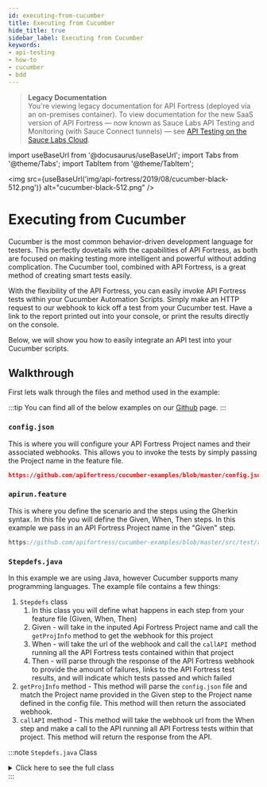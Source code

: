 ```yaml
---
id: executing-from-cucumber
title: Executing from Cucumber
hide_title: true
sidebar_label: Executing from Cucumber
keywords:
- api-testing
- how-to
- cucumber
- bdd
---
```


<head>
  <meta name="robots" content="noindex" />
</head>

> **Legacy Documentation**<br/>You're viewing legacy documentation for API Fortress (deployed via an on-premises container). To view documentation for the new SaaS version of API Fortress &#8212; now known as Sauce Labs API Testing and Monitoring (with Sauce Connect tunnels) &#8212; see [API Testing on the Sauce Labs Cloud](/api-testing/).

import useBaseUrl from '@docusaurus/useBaseUrl';
import Tabs from '@theme/Tabs';
import TabItem from '@theme/TabItem';

<img src={useBaseUrl('img/api-fortress/2019/08/cucumber-black-512.png')} alt="cucumber-black-512.png" />

# Executing from Cucumber

Cucumber is the most common behavior-driven development language for testers. This perfectly dovetails with the capabilities of API Fortress, as both are focused on making testing more intelligent and powerful without adding complication. The Cucumber tool, combined with API Fortress, is a great method of creating smart tests easily.

With the flexibility of the API Fortress, you can easily invoke API Fortress tests within your Cucumber Automation Scripts. Simply make an HTTP request to our webhook to kick off a test from your Cucumber test. Have a link to the report printed out into your console, or print the results directly on the console.

Below, we will show you how to easily integrate an API test into your Cucumber scripts.

## Walkthrough

First lets walk through the files and method used in the example:

:::tip
You can find all of the below examples on our [Github](https://github.com/apifortress/cucumber-examples) page.
:::

### `config.json`

This is where you will configure your API Fortress Project names and their associated webhooks. This allows you to invoke the tests by simply passing the Project name in the feature file.

```json reference
https://github.com/apifortress/cucumber-examples/blob/master/config.json
```

### `apirun.feature`

This is where you define the scenario and the steps using the Gherkin syntax. In this file you will define the Given, When, Then steps. In this example we pass in an API Fortress Project name in the "Given" step.

```java reference
https://github.com/apifortress/cucumber-examples/blob/master/src/test/resources/hellocucumber/apirun.feature
```

### `Stepdefs.java`

In this example we are using Java, however Cucumber supports many programming languages. The example file contains a few things:

1. `Stepdefs` class
   1. In this class you will define what happens in each step from your feature file (Given, When, Then)
   2. Given - will take in the inputed Api Fortress Project name and call the `getProjInfo` method to get the webhook for this project
   3. When - will take the url of the webhook and call the `callAPI `method running all the API Fortress tests contained within that project
   4. Then - will parse through the response of the API Fortress webhook to provide the amount of failures, links to the API Fortress test results, and will indicate which tests passed and which failed
2. `getProjInfo` method - This method will parse the `config.json` file and match the Project name provided in the Given step to the Project name defined in the config file. This method will then return the associated webhook.
3. `callAPI` method - This method will take the webhook url from the When step and make a call to the API running all API Fortress tests within that project. This method will return the response from the API.

:::note `Stepdefs.java` Class

<details><summary>Click here to see the full class</summary>

```java reference
https://github.com/apifortress/cucumber-examples/blob/master/src/test/java/hellocucumber/Stepdefs.java
```

</details>
:::
